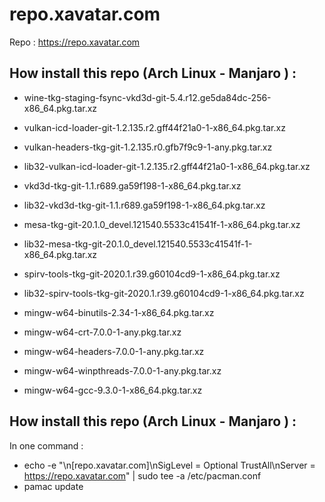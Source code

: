 # repo.xavatar.com

Repo : https://repo.xavatar.com

## How install this repo (Arch Linux - Manjaro ) :

 - wine-tkg-staging-fsync-vkd3d-git-5.4.r12.ge5da84dc-256-x86_64.pkg.tar.xz	
 
 - vulkan-icd-loader-git-1.2.135.r2.gff44f21a0-1-x86_64.pkg.tar.xz
 - vulkan-headers-tkg-git-1.2.135.r0.gfb7f9c9-1-any.pkg.tar.xz
 - lib32-vulkan-icd-loader-git-1.2.135.r2.gff44f21a0-1-x86_64.pkg.tar.xz
 
 - vkd3d-tkg-git-1.1.r689.ga59f198-1-x86_64.pkg.tar.xz
 - lib32-vkd3d-tkg-git-1.1.r689.ga59f198-1-x86_64.pkg.tar.xz
 
 - mesa-tkg-git-20.1.0_devel.121540.5533c41541f-1-x86_64.pkg.tar.xz
 - lib32-mesa-tkg-git-20.1.0_devel.121540.5533c41541f-1-x86_64.pkg.tar.xz
 
 - spirv-tools-tkg-git-2020.1.r39.g60104cd9-1-x86_64.pkg.tar.xz
 - lib32-spirv-tools-tkg-git-2020.1.r39.g60104cd9-1-x86_64.pkg.tar.xz
 
 - mingw-w64-binutils-2.34-1-x86_64.pkg.tar.xz
 - mingw-w64-crt-7.0.0-1-any.pkg.tar.xz
 - mingw-w64-headers-7.0.0-1-any.pkg.tar.xz
 - mingw-w64-winpthreads-7.0.0-1-any.pkg.tar.xz
 - mingw-w64-gcc-9.3.0-1-x86_64.pkg.tar.xz
 

## How install this repo (Arch Linux - Manjaro ) :

In one command : 
- echo -e "\n[repo.xavatar.com]\nSigLevel = Optional TrustAll\nServer = https://repo.xavatar.com" | sudo tee -a /etc/pacman.conf
- pamac update
